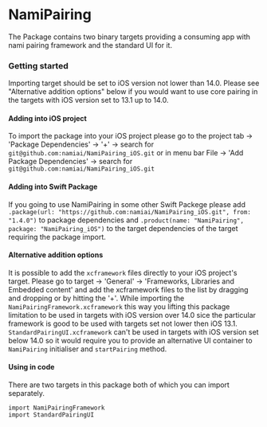 # NamiPairing

The Package contains two binary targets providing a consuming app with nami pairing framework and the standard UI for it.


### Getting started

Importing target should be set to iOS version not lower than 14.0.
Please see "Alternative addition options" below if you would want to use core pairing in the targets with iOS version set to 13.1 up to 14.0.

#### Adding into iOS project
To import the package into your iOS project please go to the project tab -> 'Package Dependencies' -> '+' -> search for `git@github.com:namiai/NamiPairing_iOS.git`
or
in menu bar File -> 'Add Package Dependencies' -> search for `git@github.com:namiai/NamiPairing_iOS.git`

#### Adding into Swift Package
If you going to use NamiPairing in some other Swift Packege please add
`.package(url: "https://github.com:namiai/NamiPairing_iOS.git", from: "1.4.0")`
to package dependencies and
`.product(name: "NamiPairing", package: "NamiPairing_iOS")`
to the target dependencies of the target requiring the package import.


#### Alternative addition options
It is possible to add the `xcframework` files directly to your iOS project's target.
Please go to target -> 'General' -> 'Frameworks, Libraries and Embedded content' and add the xcframework files to the list by dragging and dropping or by hitting the '+'.
While importing the `NamiPairingFramework.xcframework` this way you lifting this package limitation to be used in targets with iOS version over 14.0 sice the particular framework is good to be used with targets set not lower then iOS 13.1.
`StandardPairingUI.xcframework` can't be used in targets with iOS version set below 14.0 so it would require you to provide an alternative UI container to `NamiPairing` initialiser and `startPairing` method.

#### Using in code
There are two targets in this package both of which you can import separately.
```
import NamiPairingFramework
import StandardPairingUI
```
